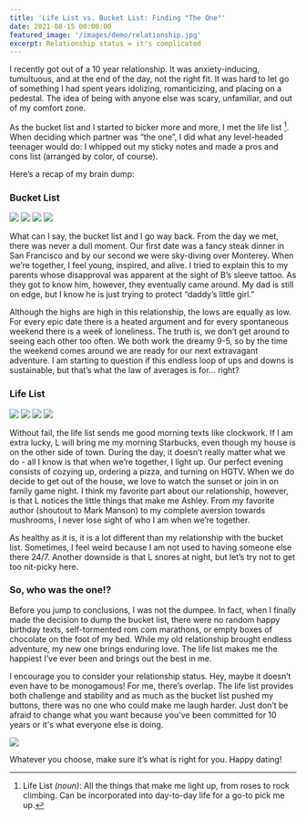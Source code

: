 ```yaml
---
title: 'Life List vs. Bucket List: Finding "The One"'
date: 2021-08-15 00:00:00
featured_image: '/images/demo/relationship.jpg'
excerpt: Relationship status = it's complicated
---
```


I recently got out of a 10 year relationship. It was anxiety-inducing, tumultuous, and at the end of the day, not the right fit. It was hard to let go of something I had spent years idolizing, romanticizing, and placing on a pedestal. The idea of being with anyone else was scary, unfamiliar, and out of my comfort zone.

As the bucket list and I started to bicker more and more, I met the life list [^1]. When deciding which partner was “the one”, I did what any level-headed teenager would do: I whipped out my sticky notes and made a pros and cons list (arranged by color, of course).

[^1]: Life List *(noun)*: All the things that make me light up, from roses to rock climbing. Can be incorporated into day-to-day life for a go-to pick me up.

Here’s a recap of my brain dump:

### Bucket List

<div class="gallery" data-columns="4">
   <img src="/images/demo/sky-dive.jpg">
   <img src="/images/demo/san-fran.jpg">
   <img src="/images/demo/cliff-jump.jpg">
   <img src="/images/demo/roller-coaster.jpg">
</div>

What can I say, the bucket list and I go way back. From the day we met, there was never a dull moment. Our first date was a fancy steak dinner in San Francisco and by our second we were sky-diving over Monterey. When we’re together, I feel young, inspired, and alive. I tried to explain this to my parents whose disapproval was apparent at the sight of B’s sleeve tattoo. As they got to know him, however, they eventually came around. My dad is still on edge, but I know he is just trying to protect “daddy’s little girl.” 

Although the highs are high in this relationship, the lows are equally as low. For every epic date there is a heated argument and for every spontaneous weekend there is a week of loneliness. The truth is, we don’t get around to seeing each other too often. We both work the dreamy 9-5, so by the time the weekend comes around we are ready for our next extravagant adventure. I am starting to question if this endless loop of ups and downs is sustainable, but that’s what the law of averages is for… right?

### Life List

<div class="gallery" data-columns="3">
   <img src="/images/demo/star-bucks.jpg">
   <img src="/images/demo/pizza-in.jpg">
   <img src="/images/demo/sunset-couple.jpg">
   <img src="/images/demo/game-night.jpg">
</div>

Without fail, the life list sends me good morning texts like clockwork. If I am extra lucky, L will bring me my morning Starbucks, even though my house is on the other side of town. During the day, it doesn’t really matter what we do - all I know is that when we’re together, I light up. Our perfect evening consists of cozying up, ordering a pizza, and turning on HGTV. When we do decide to get out of the house, we love to watch the sunset or join in on family game night. I think my favorite part about our relationship, however, is that L notices the little things that make me Ashley. From my favorite author (shoutout to Mark Manson) to my complete aversion towards mushrooms, I never lose sight of who I am when we’re together. 

As healthy as it is, it is a lot different than my relationship with the bucket list. Sometimes, I feel weird because I am not used to having someone else there 24/7. Another downside is that L snores at night, but let’s try not to get too nit-picky here.

### So, who was the one!?

Before you jump to conclusions, I was not the dumpee. In fact, when I finally made the decision to dump the bucket list, there were no random happy birthday texts, self-tormented rom com marathons, or empty boxes of chocolate on the foot of my bed. While my old relationship brought endless adventure, my new one brings enduring love. The life list makes me the happiest I’ve ever been and brings out the best in me.

I encourage you to consider your relationship status. Hey, maybe it doesn’t even have to be monogamous! For me, there’s overlap. The life list provides both challenge and stability and as much as the bucket list pushed my buttons, there was no one who could make me laugh harder. Just don’t be afraid to change what you want because you’ve been committed for 10 years or it's what everyone else is doing. 

![](/images/demo/happy-dating.jpg)

Whatever you choose, make sure it’s what is right for you. Happy dating!



